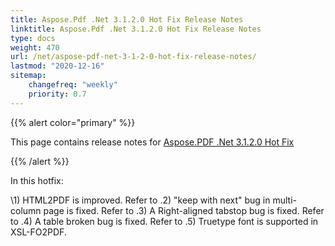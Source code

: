 ```yaml
---
title: Aspose.Pdf .Net 3.1.2.0 Hot Fix Release Notes
linktitle: Aspose.Pdf .Net 3.1.2.0 Hot Fix Release Notes
type: docs
weight: 470
url: /net/aspose-pdf-net-3-1-2-0-hot-fix-release-notes/
lastmod: "2020-12-16"
sitemap:
    changefreq: "weekly"
    priority: 0.7
---
```


{{% alert color="primary" %}} 

This page contains release notes for [Aspose.PDF .Net 3.1.2.0 Hot Fix](http://www.aspose.com/downloads/pdf/net/new-releases/aspose.pdf-.net-3.1.2.0-hot-fix/)

{{% /alert %}} 

In this hotfix: 

\1) HTML2PDF is improved. Refer to .2) "keep with next" bug in multi-column page is fixed. Refer to .3) A Right-aligned tabstop bug is fixed. Refer to .4) A table broken bug is fixed. Refer to .5) Truetype font is supported in XSL-FO2PDF.
